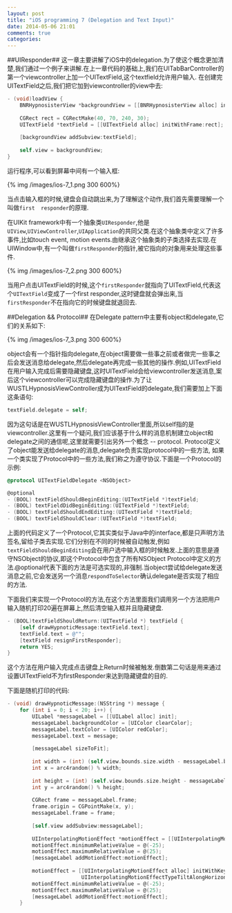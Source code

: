 ```yaml
---
layout: post
title: "iOS programming 7 (Delegation and Text Input)"
date: 2014-05-06 21:01
comments: true
categories: 
---
```

##UIResponder##
这一章主要讲解了iOS中的delegation.为了使这个概念更加清楚,我们通过一个例子来讲解.在上一章代码的基础上,我们在UITabBarController的第一个viewcontroller上加一个UITextField,这个textfield允许用户输入. 在创建完UITextField之后,我们把它加到viewcontroller的view中去:

<!-- more -->

```objective-c
- (void)loadView {
    BNRHypnosisterView *backgroundView = [[BNRHypnosisterView alloc] init];
    
    CGRect rect = CGRectMake(40, 70, 240, 30);
    UITextField *textField = [[UITextField alloc] initWithFrame:rect];
    
    [backgroundView addSubview:textField];
    
    self.view = backgroundView;
}
```
运行程序,可以看到屏幕中间有一个输入框:

 {% img /images/ios-7_1.png 300 600%}
 
当点击输入框的时候,键盘会自动跳出来,为了理解这个动作,我们首先需要理解一个叫做`first  responder`的原理.

在UIKit framework中有一个抽象类`UIResponder`,他是`UIView`,`UIViewController`,`UIApplication`的共同父类.在这个抽象类中定义了许多事件,比如touch event, motion events.由继承这个抽象类的子类选择去实现.在UIWindow中,有一个叫做`firstResponder`的指针,被它指向的对象用来处理这些事件.

{% img /images/ios-7_2.png 300 600%}

当用户点击UITextField的时候,这个`firstResponder`就指向了UITextField,代表这个`UITextField`变成了一个first responder,这时键盘就会弹出来,当`firstResponder`不在指向它的时候键盘就退回去.

##Delegation && Protocol##
在Delegate pattern中主要有object和delegate,它们的关系如下:

{% img /images/ios-7_3.png 300 600%}

object会有一个指针指向delegate,在object需要做一些事之前或者做完一些事之后会发送消息给delegate,然后delegate再完成一些其他的操作.例如,UITextField在用户输入完成后需要隐藏键盘,这时UITextField会给viewcontroller发送消息,案后这个viewcontroller可以完成隐藏键盘的操作.为了让WUSTLHypnosisViewController成为UITextField的delegate,我们需要加上下面这条语句:

```objective-c
textField.delegate = self;
```

因为这句话是在WUSTLHypnosisViewController里面,所以self指的是viewcontroller.这里有一个疑问,我们应该基于什么样的消息机制建立object和delegate之间的通信呢,这里就需要引出另外一个概念 -- protocol. Protocol定义了object能发送给delegate的消息,delegate负责实现protocol中的一些方法, 如果一个类实现了Protocol中的一些方法,我们称之为遵守协议.下面是一个Protocol的示例:

```objective-c
@protocol UITextFieldDelegate <NSObject>

@optional
- (BOOL) textFieldShouldBeginEditing:(UITextField *)textField;
- (BOOL) textFieldDidBeginEditing:(UITextField *)textField;
- (BOOL) textFieldShouldEndEditing:(UITextField *)textField;
- (BOOL) textFieldShouldClear:(UITextField *)textField;
```

上面的代码定义了一个Protocol,它其实类似于Java中的interface,都是只声明方法签名,留给子类去实现.它们分别在不同的时候被自动触发,例如`textFieldShouldBeginEditing`会在用户选中输入框的时候触发.上面<NSObject>的意思是遵守NSObject的协议,即这个Protocol中包含了所有NSObject Protocol中定义的方法.@optional代表下面的方法是可选实现的,非强制.当object尝试给delegate发送消息之前,它会发送另一个消息`respondToSelector`确认delegate是否实现了相应的方法.

下面我们来实现一个Protocol的方法,在这个方法里面我们调用另一个方法把用户输入随机打印20遍在屏幕上,然后清空输入框并且隐藏键盘.

```objective-c
- (BOOL)textFieldShouldReturn:(UITextField *) textField {
    [self drawHypnoticMessage:textField.text];
    textField.text = @"";
    [textField resignFirstResponder];
    return YES;
}
```
这个方法在用户输入完成点击键盘上Return时候被触发.倒数第二句话是用来通过设置UITextField不为firstResponder来达到隐藏键盘的目的.

下面是随机打印的代码:

```objective-c
- (void) drawHypnoticMessage:(NSString *) message {
    for (int i = 0; i < 20; i++) {
        UILabel *messageLabel = [[UILabel alloc] init];
        messageLabel.backgroundColor = [UIColor clearColor];
        messageLabel.textColor = [UIColor redColor];
        messageLabel.text = message;
        
        [messageLabel sizeToFit];
        
        int width = (int) (self.view.bounds.size.width - messageLabel.bounds.size.width);
        int x = arc4random() % width;
        
        int height = (int) (self.view.bounds.size.height - messageLabel.bounds.size.height);
        int y = arc4random() % height;
        
        CGRect frame = messageLabel.frame;
        frame.origin = CGPointMake(x, y);
        messageLabel.frame = frame;
        
        [self.view addSubview:messageLabel];
        
        UIInterpolatingMotionEffect *motionEffect = [[UIInterpolatingMotionEffect alloc] initWithKeyPath:@"center.x" type:UIInterpolatingMotionEffectTypeTiltAlongHorizontalAxis];
        motionEffect.minimumRelativeValue = @(-25);
        motionEffect.maximumRelativeValue = @(25);
        [messageLabel addMotionEffect:motionEffect];
        
        motionEffect = [[UIInterpolatingMotionEffect alloc] initWithKeyPath:@"center.y" type:
                        UIInterpolatingMotionEffectTypeTiltAlongHorizontalAxis];
        motionEffect.minimumRelativeValue = @(-25);
        motionEffect.maximumRelativeValue = @(25);
        [messageLabel addMotionEffect:motionEffect];
    }
```